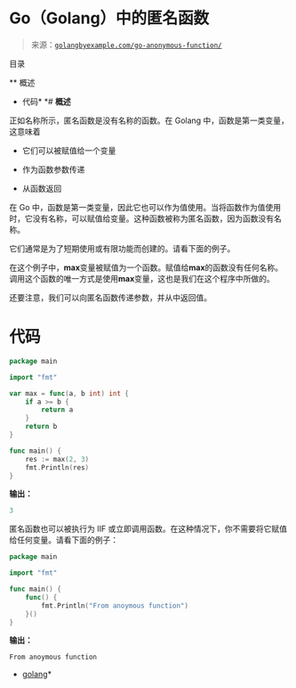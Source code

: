 <!--yml

category: 未分类

date: 2024-10-13 06:11:11

-->

# Go（Golang）中的匿名函数

> 来源：[`golangbyexample.com/go-anonymous-function/`](https://golangbyexample.com/go-anonymous-function/)

目录

**   概述

+   代码*  *# **概述**

正如名称所示，匿名函数是没有名称的函数。在 Golang 中，函数是第一类变量，这意味着

+   它们可以被赋值给一个变量

+   作为函数参数传递

+   从函数返回

在 Go 中，函数是第一类变量，因此它也可以作为值使用。当将函数作为值使用时，它没有名称，可以赋值给变量。这种函数被称为匿名函数，因为函数没有名称。

它们通常是为了短期使用或有限功能而创建的。请看下面的例子。

在这个例子中，**max**变量被赋值为一个函数。赋值给**max**的函数没有任何名称。调用这个函数的唯一方式是使用**max**变量，这也是我们在这个程序中所做的。

还要注意，我们可以向匿名函数传递参数，并从中返回值。

# **代码**

```go
package main

import "fmt"

var max = func(a, b int) int {
    if a >= b {
        return a
    }
    return b
}

func main() {
    res := max(2, 3)
    fmt.Println(res)
}
```

**输出：**

```go
3
```

匿名函数也可以被执行为 IIF 或立即调用函数。在这种情况下，你不需要将它赋值给任何变量。请看下面的例子：

```go
package main

import "fmt"

func main() {
    func() {
        fmt.Println("From anoymous function")
    }()
}
```

**输出：**

```go
From anoymous function
```

+   [golang](https://golangbyexample.com/tag/golang/)*
